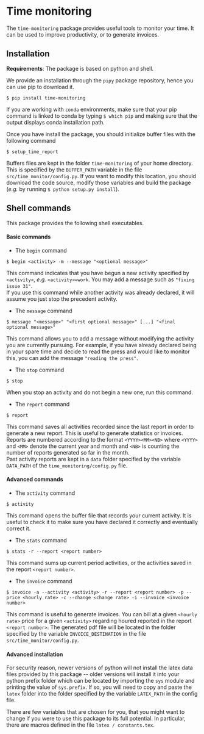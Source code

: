 # Time monitoring

The `time-monitoring` package provides useful tools to monitor your time.
It can be used to improve productivity, or to generate invoices.

## Installation
**Requirements**:
The package is based on python and shell.  

We provide an installation through the `pipy` package repository, hence you can use pip to download it.
```
$ pip install time-monitoring
```
If you are working with `conda` environments, make sure that your pip command is linked to conda by typing `$ which pip` and making sure that the output displays conda installation path.

Once you have install the package, you should initialize buffer files with the following command
```
$ setup_time_report
```
Buffers files are kept in the folder `time-monitoring` of your home directory.
This is specified by the `BUFFER_PATH` variable in the file `src/time_monitor/config.py`.
If you want to modify this location, you should download the code source, modify those variables and build the package (*e.g.* by running `$ python setup.py install`).

## Shell commands
This package provides the following shell executables.

#### Basic commands
- The `begin` command
```
$ begin <activity> -m --message "<optional message>"
```
This command indicates that you have begun a new activity specified by `<activity>`, *e.g.* `<activity>=work`.
You may add a message such as `"fixing issue 31"`.  
If you use this command while another activity was already declared, it will assume you just stop the precedent activity.

- The `message` command
```
$ message "<message>" "<first optional message>" [...] "<final optional message>"
```
This command allows you to add a message without modifying the activity you are currently pursuing.
For example, if you have already declared being in your spare time and decide to read the press and would like to monitor this, you can add the message `"reading the press"`.

- The `stop` command
```
$ stop
```
When you stop an activity and do not begin a new one, run this command.

- The `report` command
```
$ report
```
This command saves all activities recorded since the last report in order to generate a new report.
This is useful to generate statistics or invoices.  
Reports are numbered according to the format `<YYYY><MM><NB>` where `<YYYY>` and `<MM>` denote the current year and month and `<NB>` is counting the number of reports generated so far in the month.  
Past activity reports are kept in a `data` folder specified by the variable `DATA_PATH` of the `time_monitoring/config.py` file.

#### Advanced commands
- The `activity` command
```
$ activity
```
This command opens the buffer file that records your current activity.
It is useful to check it to make sure you have declared it correctly and eventually correct it.

- The `stats` command
```
$ stats -r --report <report number>
```
This command sums up current period activities, or the activities saved in the report `<report number>`.

- The `invoice` command
```
$ invoice -a --activity <activity> -r --report <report number> -p --price <hourly rate> -c --change <change rate> -i --invoice <invoice number>
```
This command is useful to generate invoices. 
You can bill at a given `<hourly rate>` price for a given `<activity>` regarding houred reported in the report `<report number>`.
The generated pdf file will be located in the folder specified by the variable `INVOICE_DESTINATION` in the file `src/time_monitor/config.py`.

#### Advanced installation

For security reason, newer versions of python will not install the latex data files provided by this package -- older versions will install it into your python prefix folder which can be located by importing the `sys` module and printing the value of `sys.prefix`.
If so, you will need to copy and paste the `latex` folder into the folder specified by the variable `LATEX_PATH` in the config file.

There are few variables that are chosen for you, that you might want to change if you were to use this package to its full potential.
In particular, there are macros defined in the file `latex / constants.tex`.
